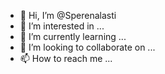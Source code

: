 - 👋 Hi, I’m @Sperenalasti
- 👀 I’m interested in ...
- 🌱 I’m currently learning ...
- 💞️ I’m looking to collaborate on ...
- 📫 How to reach me ...

<!---
Sperenalasti/Sperenalasti is a ✨ special ✨ repository because its `README.md` (this file) appears on your GitHub profile.
You can click the Preview link to take a look at your changes.
--->
